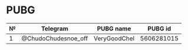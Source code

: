 # PUBG
№|Telegram|PUBG name|PUBG id
-|--------|---------|-------
1|@ChudoChudesnoe_off|VeryGoodChel|5606281015
